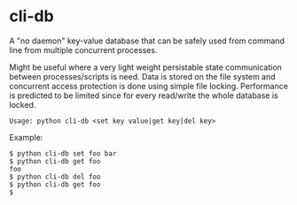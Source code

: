 # cli-db

A "no daemon" key-value database that can be safely used from command line from multiple concurrent processes.

Might be useful where a very light weight persistable state communication between processes/scripts is need. 
Data is stored on the file system and concurrent access protection is done using simple file locking.
Performance is predicted to be limited since for every read/write the whole database is locked.

```
Usage: python cli-db <set key value|get key|del key>
```

Example:
```
$ python cli-db set foo bar
$ python cli-db get foo
foo
$ python cli-db del foo
$ python cli-db get foo
$
```
